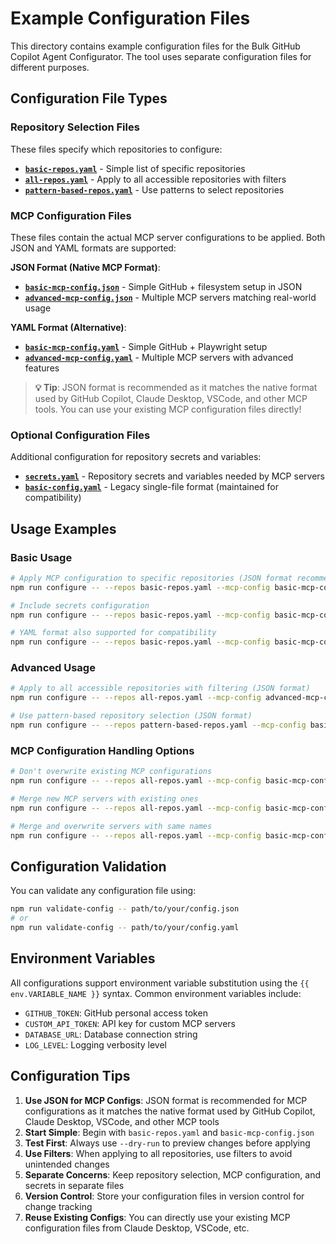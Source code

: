 # Example Configuration Files

This directory contains example configuration files for the Bulk GitHub Copilot Agent Configurator. The tool uses separate configuration files for different purposes.

## Configuration File Types

### Repository Selection Files
These files specify which repositories to configure:

- **[`basic-repos.yaml`](./basic-repos.yaml)** - Simple list of specific repositories
- **[`all-repos.yaml`](./all-repos.yaml)** - Apply to all accessible repositories with filters
- **[`pattern-based-repos.yaml`](./pattern-based-repos.yaml)** - Use patterns to select repositories

### MCP Configuration Files
These files contain the actual MCP server configurations to be applied. Both JSON and YAML formats are supported:

**JSON Format (Native MCP Format)**:
- **[`basic-mcp-config.json`](./basic-mcp-config.json)** - Simple GitHub + filesystem setup in JSON
- **[`advanced-mcp-config.json`](./advanced-mcp-config.json)** - Multiple MCP servers matching real-world usage

**YAML Format (Alternative)**:
- **[`basic-mcp-config.yaml`](./basic-mcp-config.yaml)** - Simple GitHub + Playwright setup
- **[`advanced-mcp-config.yaml`](./advanced-mcp-config.yaml)** - Multiple MCP servers with advanced features

> **💡 Tip**: JSON format is recommended as it matches the native format used by GitHub Copilot, Claude Desktop, VSCode, and other MCP tools. You can use your existing MCP configuration files directly!

### Optional Configuration Files
Additional configuration for repository secrets and variables:

- **[`secrets.yaml`](./secrets.yaml)** - Repository secrets and variables needed by MCP servers
- **[`basic-config.yaml`](./basic-config.yaml)** - Legacy single-file format (maintained for compatibility)

## Usage Examples

### Basic Usage
```bash
# Apply MCP configuration to specific repositories (JSON format recommended)
npm run configure -- --repos basic-repos.yaml --mcp-config basic-mcp-config.json --apply

# Include secrets configuration  
npm run configure -- --repos basic-repos.yaml --mcp-config basic-mcp-config.json --secrets secrets.yaml --apply

# YAML format also supported for compatibility
npm run configure -- --repos basic-repos.yaml --mcp-config basic-mcp-config.yaml --apply
```

### Advanced Usage
```bash
# Apply to all accessible repositories with filtering (JSON format)
npm run configure -- --repos all-repos.yaml --mcp-config advanced-mcp-config.json --apply

# Use pattern-based repository selection (JSON format)
npm run configure -- --repos pattern-based-repos.yaml --mcp-config basic-mcp-config.json --apply
```

### MCP Configuration Handling Options
```bash
# Don't overwrite existing MCP configurations
npm run configure -- --repos all-repos.yaml --mcp-config basic-mcp-config.json --skip-existing

# Merge new MCP servers with existing ones  
npm run configure -- --repos all-repos.yaml --mcp-config basic-mcp-config.json --merge

# Merge and overwrite servers with same names
npm run configure -- --repos all-repos.yaml --mcp-config basic-mcp-config.json --merge --overwrite-existing
```

## Configuration Validation

You can validate any configuration file using:

```bash
npm run validate-config -- path/to/your/config.json
# or  
npm run validate-config -- path/to/your/config.yaml
```

## Environment Variables

All configurations support environment variable substitution using the `{{ env.VARIABLE_NAME }}` syntax. Common environment variables include:

- `GITHUB_TOKEN`: GitHub personal access token
- `CUSTOM_API_TOKEN`: API key for custom MCP servers
- `DATABASE_URL`: Database connection string
- `LOG_LEVEL`: Logging verbosity level

## Configuration Tips

1. **Use JSON for MCP Configs**: JSON format is recommended for MCP configurations as it matches the native format used by GitHub Copilot, Claude Desktop, VSCode, and other MCP tools
2. **Start Simple**: Begin with `basic-repos.yaml` and `basic-mcp-config.json`
3. **Test First**: Always use `--dry-run` to preview changes before applying
4. **Use Filters**: When applying to all repositories, use filters to avoid unintended changes
5. **Separate Concerns**: Keep repository selection, MCP configuration, and secrets in separate files
6. **Version Control**: Store your configuration files in version control for change tracking
7. **Reuse Existing Configs**: You can directly use your existing MCP configuration files from Claude Desktop, VSCode, etc.